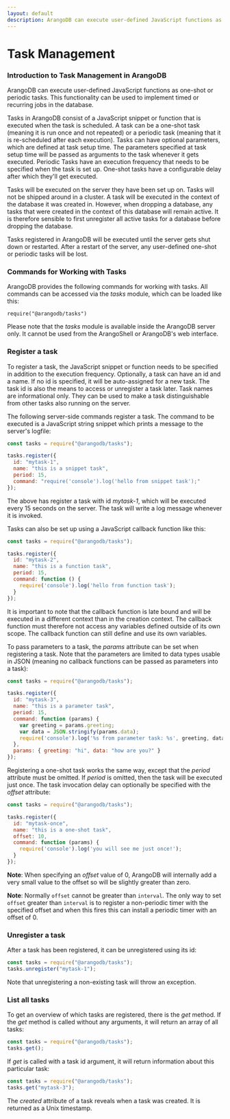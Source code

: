 ```yaml
---
layout: default
description: ArangoDB can execute user-defined JavaScript functions as one-shotor periodic tasks
---
```

Task Management
===============

### Introduction to Task Management in ArangoDB

ArangoDB can execute user-defined JavaScript functions as one-shot
or periodic tasks. This functionality can be used to implement timed
or recurring jobs in the database.

Tasks in ArangoDB consist of a JavaScript snippet or function that is
executed when the task is scheduled. A task can be a one-shot task
(meaning it is run once and not repeated) or a periodic task (meaning
that it is re-scheduled after each execution). Tasks can have optional
parameters, which are defined at task setup time. The parameters
specified at task setup time will be passed as arguments to the
task whenever it gets executed. Periodic Tasks have an execution 
frequency that needs to be specified when the task is set up. One-shot
tasks have a configurable delay after which they'll get executed.

Tasks will be executed on the server they have been set up on. 
Tasks will not be shipped around in a cluster. A task will be 
executed in the context of the database it was created in. However,
when dropping a database, any tasks that were created in the context
of this database will remain active. It is therefore sensible to
first unregister all active tasks for a database before dropping the
database.

Tasks registered in ArangoDB will be executed until the server
gets shut down or restarted. After a restart of the server, any 
user-defined one-shot or periodic tasks will be lost. 

### Commands for Working with Tasks

ArangoDB provides the following commands for working with tasks.
All commands can be accessed via the *tasks* module, which can be
loaded like this:

`require("@arangodb/tasks")`

Please note that the *tasks* module is available inside the ArangoDB
server only. It cannot be used from the ArangoShell or ArangoDB's web
interface.

### Register a task

To register a task, the JavaScript snippet or function needs to be
specified in addition to the execution frequency. Optionally, a task
can have an id and a name. If no id is specified, it will be auto-assigned
for a new task. The task id is also the means to access or unregister a
task later. Task names are informational only. They can be used to make
a task distinguishable from other tasks also running on the server.

The following server-side commands register a task. The command to be
executed is a JavaScript string snippet which prints a message to the 
server's logfile:


```js
const tasks = require("@arangodb/tasks");

tasks.register({
  id: "mytask-1",
  name: "this is a snippet task",
  period: 15,
  command: "require('console').log('hello from snippet task');"
});
```


The above has register a task with id *mytask-1*, which will be executed
every 15 seconds on the server. The task will write a log message whenever
it is invoked.

Tasks can also be set up using a JavaScript callback function like this:

```js
const tasks = require("@arangodb/tasks");

tasks.register({
  id: "mytask-2",
  name: "this is a function task",
  period: 15,
  command: function () {
    require('console').log('hello from function task');
  }
});
```

It is important to note that the callback function is late bound and 
will be executed in a different context than in the creation context. 
The callback function must therefore not access any variables defined 
outside of its own scope. The callback function can still define and
use its own variables.

To pass parameters to a task, the *params* attribute can be set when
registering a task. Note that the parameters are limited to data types
usable in JSON (meaning no callback functions can be passed as parameters
into a task):

```js
const tasks = require("@arangodb/tasks");

tasks.register({
  id: "mytask-3",
  name: "this is a parameter task",
  period: 15,
  command: function (params) {
    var greeting = params.greeting;
    var data = JSON.stringify(params.data);
    require('console').log('%s from parameter task: %s', greeting, data);
  },
  params: { greeting: "hi", data: "how are you?" }
});
```

Registering a one-shot task works the same way, except that the 
*period* attribute must be omitted. If *period* is omitted, then the
task will be executed just once. The task invocation delay can optionally
be specified with the *offset* attribute:

```js
const tasks = require("@arangodb/tasks");

tasks.register({
  id: "mytask-once",
  name: "this is a one-shot task",
  offset: 10,
  command: function (params) {
    require('console').log('you will see me just once!');
  }
});
```

**Note**: When specifying an *offset* value of 0, ArangoDB will internally add 
a very small value to the offset so will be slightly greater than zero.

**Note**: Normally `offset` cannot be greater than `interval`. 
The only way to set `offset` greater than `interval` is to register 
a non-periodic timer with the specified offset and when this fires this can 
install a periodic timer with an offset of 0.

### Unregister a task

After a task has been registered, it can be unregistered using its id:

```js
const tasks = require("@arangodb/tasks");
tasks.unregister("mytask-1");
```

Note that unregistering a non-existing task will throw an exception.


### List all tasks

To get an overview of which tasks are registered, there is the *get* 
method. If the *get* method is called without any arguments, it will
return an array of all tasks:

```js
const tasks = require("@arangodb/tasks");
tasks.get();
```

If *get* is called with a task id argument, it will return information 
about this particular task:

```js
const tasks = require("@arangodb/tasks");
tasks.get("mytask-3");
```

The *created* attribute of a task reveals when a task was created. It is
returned as a Unix timestamp. 

